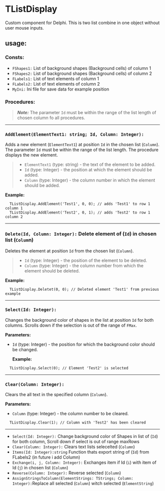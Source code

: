 # TListDisplay
Custom component for Delphi. This is two list combine in one object without user mouse inputs.

## usage:

### **Consts:**<br />
* `FShapes1:` List of background shapes (Background cells) of column 1<br />
* `FShapes2:` List of background shapes (Background cells) of column 2<br />
* `FLabels1:` List of text elements of column 1<br />
* `FLabels2:` List of text elements of column 2<br />
* `MyIni:` Ini file for save data for example position<br />

### **Procedures:**<br />
> **_Note:_** The parameter `Id` must be within the range of the list length of chosen column fo all procedures.
---
### `AddElement(ElementText1: string; Id, Column: Integer):`
Adds a new element (`ElementText1`) at position `Id` in the chosen list (`Column`). The parameter `Id` must be within the range of the list length. The procedure displays the new element.

> * `ElementText1` (type: string) - the text of the element to be added.<br />
> * `Id` (type: Integer) - the position at which the element should be added.<br />
> * `Column` (type: Integer) - the column number in which the element should be added.<br />

**Example:**
```Delphi
  TListDisplay.AddElement('Test1', 0, 0); // adds 'Test1' to row 1 column 1 
  TListDisplay.AddElement('Test2', 0, 1); // adds 'Test2' to row 1 column 2 
```
---
### `Delete(Id, Column: Integer):` Delete element of (`Id`) in chosen list (`Colum`n)
Deletes the element at position `Id` from the chosen list (`Column`).

> * `Id` (type: Integer) - the position of the element to be deleted.
> * `Column` (type: Integer) - the column number from which the element should be deleted.

**Example:**
```Delphi
  TListDisplay.Deletet(0, 0); // Deleted element 'Test1' from previous example
```
---
### `Select(Id: Integer):`
Changes the background color of shapes in the list at position `Id` for both columns. Scrolls down if the selection is out of the range of `FMax`.

**Parameters:**
- `Id` (type: Integer) - the position for which the background color should be changed.

  **Example:**
```Delphi
  TListDisplay.Select(0); // Element 'Test2' is selected
```
---
### `Clear(Column: Integer):`
Clears the all text in the specified column (`Column`).

**Parameters:**
- `Column` (type: Integer) - the column number to be cleared.

```Delphi
  TListDisplay.Clear(1); // Column with 'Test2' has been cleared 
```
---
* `Select(Id: Integer):` Change background color of Shapes in list of (`Id`) for both column, Scroll down if select is out of range maxRows<br />
* `Clear(Column: Integer):` Clears text lists selecelted (`Column`)<br />
* `Items(Id: Integer):string` Function thats export string of (`Id`) from FLabels2 (in future i add Column)<br />
* `Exchange(i, j, Column: Integer):` Exchanges item if Id (`i`) with item of Id (`j`) in chosen list (`Column`)<br />
* `Reverse(Column: Integer):` Reverse selected (`Column`)<br />
* `AssignStringsToColumn(ElementStrings: TStrings; Column: Integer):`Replace all selected (`Column`) witch selected (`ElementString`)<br />
  



